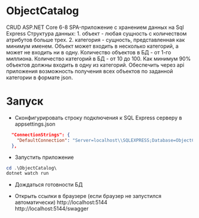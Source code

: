 # ObjectCatalog

CRUD ASP.NET Core 6-8 SPA-приложение с хранением данных на Sql Express Структура данных: 1. объект - любая сущность с количеством атрибутов больше трех. 2. категория - сущность, представленная как минимум именем. Объект может входить в несколько категорий, а может не входить ни в одну. Количество объектов в БД - от 1-го миллиона. Количество категорий в БД - от 10 до 100. Как минимум 90% объектов должны входить в одну из категорий. Обеспечить через api приложения возможность получения всех объектов по заданной категории в формате json.

# Запуск

- Сконфигурировать строку подключения к SQL Express серверу в appsettings.json
```json
  "ConnectionStrings": {
    "DefaultConnection": "Server=localhost\\SQLEXPRESS;Database=ObjectCatalog;Trusted_Connection=True;TrustServerCertificate=True;"
  },
```

- Запустить приложение
```powershell
cd .\ObjectCatalog\
dotnet watch run
```
- Дождаться готовности БД

- Открыть ссылки в браузере (если браузер не запустился автоматически)
http://localhost:5144 \
http://localhost:5144/swagger
